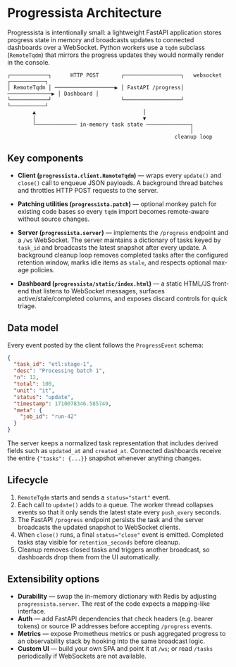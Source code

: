 # Progressista Architecture

Progressista is intentionally small: a lightweight FastAPI application stores
progress state in memory and broadcasts updates to connected dashboards over a
WebSocket. Python workers use a `tqdm` subclass (`RemoteTqdm`) that mirrors the
progress updates they would normally render in the console.

```
┌────────────┐      HTTP POST       ┌──────────────────┐   websocket    ┌───────────┐
│ RemoteTqdm │ ───────────────────▶ │ FastAPI /progress│ ──────────────▶ │ Dashboard │
└────────────┘                      └──────────────────┘                └───────────┘
        ▲                                  │
        │                                  ▼
        └───────────── in-memory task state ──────────────┐
                                                          │
                                                     cleanup loop
```

## Key components

- **Client (`progressista.client.RemoteTqdm`)** — wraps every `update()` and
  `close()` call to enqueue JSON payloads. A background thread batches and
  throttles HTTP POST requests to the server.
- **Patching utilities (`progressista.patch`)** — optional monkey patch for
  existing code bases so every `tqdm` import becomes remote-aware without source
  changes.

- **Server (`progressista.server`)** — implements the `/progress` endpoint and a
  `/ws` WebSocket. The server maintains a dictionary of tasks keyed by `task_id`
  and broadcasts the latest snapshot after every update. A background cleanup
  loop removes completed tasks after the configured retention window, marks idle
  items as `stale`, and respects optional max-age policies.

- **Dashboard (`progressista/static/index.html`)** — a static HTML/JS front-end
  that listens to WebSocket messages, surfaces active/stale/completed columns,
  and exposes discard controls for quick triage.

## Data model

Every event posted by the client follows the `ProgressEvent` schema:

```json
{
  "task_id": "etl:stage-1",
  "desc": "Processing batch 1",
  "n": 12,
  "total": 100,
  "unit": "it",
  "status": "update",
  "timestamp": 1710078346.585749,
  "meta": {
    "job_id": "run-42"
  }
}
```

The server keeps a normalized task representation that includes derived fields
such as `updated_at` and `created_at`. Connected dashboards receive the entire
`{"tasks": {...}}` snapshot whenever anything changes.

## Lifecycle

1. `RemoteTqdm` starts and sends a `status="start"` event.
2. Each call to `update()` adds to a queue. The worker thread collapses events so
   that it only sends the latest state every `push_every` seconds.
3. The FastAPI `/progress` endpoint persists the task and the server broadcasts
   the updated snapshot to WebSocket clients.
4. When `close()` runs, a final `status="close"` event is emitted. Completed
   tasks stay visible for `retention_seconds` before cleanup.
5. Cleanup removes closed tasks and triggers another broadcast, so dashboards
   drop them from the UI automatically.

## Extensibility options

- **Durability** — swap the in-memory dictionary with Redis by adjusting
  `progressista.server`. The rest of the code expects a mapping-like interface.
- **Auth** — add FastAPI dependencies that check headers (e.g. bearer tokens) or
  source IP addresses before accepting `/progress` events.
- **Metrics** — expose Prometheus metrics or push aggregated progress to an
  observability stack by hooking into the same broadcast logic.
- **Custom UI** — build your own SPA and point it at `/ws`; or read `/tasks`
  periodically if WebSockets are not available.
